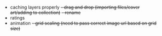 - caching layers properly
~~- drag and drop (importing files/cover art/adding to collection)~~
~~- rename~~
- ratings
- animation
~~- grid scaling (need to pass correct image url based on grid size)~~
